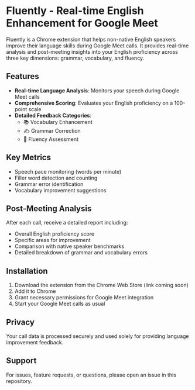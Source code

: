 # Fluently - Real-time English Enhancement for Google Meet

Fluently is a Chrome extension that helps non-native English speakers improve their language skills during Google Meet calls. It provides real-time analysis and post-meeting insights into your English proficiency across three key dimensions: grammar, vocabulary, and fluency.

## Features

- **Real-time Language Analysis**: Monitors your speech during Google Meet calls
- **Comprehensive Scoring**: Evaluates your English proficiency on a 100-point scale
- **Detailed Feedback Categories**:
  - 📚 Vocabulary Enhancement
  - ✍️ Grammar Correction
  - 👄 Fluency Assessment

## Key Metrics

- Speech pace monitoring (words per minute)
- Filler word detection and counting
- Grammar error identification
- Vocabulary improvement suggestions

## Post-Meeting Analysis

After each call, receive a detailed report including:
- Overall English proficiency score
- Specific areas for improvement
- Comparison with native speaker benchmarks
- Detailed breakdown of grammar and vocabulary errors

## Installation

1. Download the extension from the Chrome Web Store (link coming soon)
2. Add it to Chrome
3. Grant necessary permissions for Google Meet integration
4. Start your Google Meet calls as usual

## Privacy

Your call data is processed securely and used solely for providing language improvement feedback.

## Support

For issues, feature requests, or questions, please open an issue in this repository.
